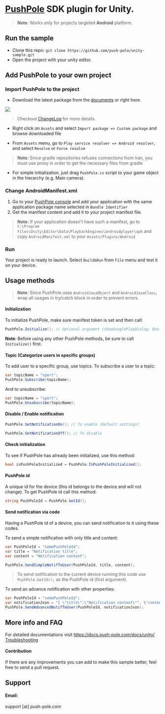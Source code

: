 # [PushPole](http://push-pole.com) SDK plugin for Unity.

> **Note**: Works only for projects targeted **Android** platform.

## Run the sample

* Clone this repo: `git clone https://github.com/push-pole/unity-sample.git`
* Open the project with your unity editor.


## Add PushPole to your own project

### Import PushPole to the project

* Download the latest package from the [documents](https://docs.push-pole.com/docs/unity/) or right here.

<img src="https://img.shields.io/github/v/release/push-pole/unity-sample"></img>
> Checkout [ChangeLog](https://github.com/push-pole/unity-sample/blob/master/CHANGELOG.md) for more details.


* Right click on `Assets` and select `Import package => Custom package` and browse downloaded file <br>

* From `Assets` menu, go to `Play service resolver => Android resolver`, and select `Resolve` or `Force resolve`<br>
> **Note**: Since gradle repositories refuses connections from Iran, you must use proxy in order to get the necessary files from gradle<br>

* For simple initialization, just drag `PushPole.cs` script to your game object in the hierarchy (e.g. Main camera).

### Change AndroidManifest.xml

1. Go to your [PushPole console](http://console.push-pole.com/) and add your application with the same application package name selected in `Bundle Identifier`<br>
2. Get the manifest content and add it to your project manifest file.<br>

> **Note:** If your application doesn't have such a manifest, go to `C:\Program Files\Unity\Editor\Data\PlaybackEngines\androidplayer\apk` and copy `AndroidManifest.xml` to your `Assets/Plugins/Android`

### Run
Your project is ready to launch. Select `Build&Run` from `File` menu and test it on your device.


## Usage methods

> **Note**: Since PushPole uses `AndroidJavaObject` and `AndroidJavaClass`, wrap all usages in try/catch block in order to prevent errors.

#### Initialization

 To initialize PushPole, make sure manifest token is set and then call:
 
 ```c#
 PushPole.Initialize(); // Optional arguemnt (showGooglePlayDialog: Boolean)
 ```
 
**Note**: Before using any other PushPole methods, be sure to call `Initialize()` first.
 
#### Topic (Categorize users in specific groups)
 
To add user to a specific group, use topics. To subscribe a user to a topic:
 
```cs
var topicName = "sport";
PushPole.Subscribe(topicName);
```
And to unsubscribe:

```cs
var topicName = "sport";
PushPole.Unsubscribe(topicName);
```

#### Disable / Enable notification

```cs
PushPole.SetNotificationOn(); // To enable (Default settings)

PushPole.SetNotificationOff(); // To disable
``` 

#### Check initialization

To see if PushPole has already been initialized, use this method:

```cs
bool isPushPoleInitialized = PushPole.IsPushPoleInitialized();
```

#### PushPole id

A unique id for the device (this id belongs to the device and will not change). To get PushPole id call this method:

```cs
string PushPoleId = PushPole.GetId();
```

#### Send notification via code

Having a PushPole id of a device, you can send notification to it using these codes.

To send a simple notification with only title and content:

```cs
var PushPoleId = "somePushPoleId";
var title = "Notification title";
var content = "Notification content";

PushPole.SendSimpleNotifToUser(PushPoleId, title, content);
```

> To send notification to the current device running this code use `PushPole.GetId();` as the PushPole id (first argument).

To send an advance notification with other properties:

```cs
var PushPoleId = "somePushPoleId";
var notificationJson = "{ \"title\":\"Notification content\"", \"content\":\"Notification content\" }";
PushPole.SendAdvancedNotifToUser(PushPoleId, notificationJson);
```


## More info and FAQ
For detailed documentations visit https://docs.push-pole.com/docs/unity/
[Troubleshooting](https://docs.push-pole.com/docs/unity)

#### Contribution

If there are any improvements you can add to make this sample better, feel free to send a pull request.

## Support 
#### Email:
support [at] push-pole.com
